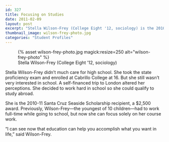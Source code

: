 ```yaml
---
id: 327
title: Focusing on Studies
date: 2011-02-09
layout: post
excerpt: "Stella Wilson-Frey (College Eight '12, sociology) is the 2010-11 Santa Cruz Seaside Scholarship recipient."
thumbnail_image: wilson-frey-photo.jpg
categories: "Student Profiles"
---
```

<figure class="inline-image right">
{% asset wilson-frey-photo.jpg magick:resize=250 alt="wilson-frey-photo" %}<figcaption>Stella Wilson-Frey (College Eight &#8217;12, sociology)</figcaption></figure>

Stella Wilson-Frey didn’t much care for high school. She took the state proficiency exam and enrolled at Cabrillo College at 16. But she still wasn’t very interested in school. A self-financed trip to London altered her perceptions. She decided to work hard in school so she could qualify to study abroad.

She is the 2010-11 Santa Cruz Seaside Scholarship recipient, a $2,500 award. Previously, Wilson-Frey—the youngest of 10 children—had to work full-time while going to school, but now she can focus solely on her course work.

“I can see now that education can help you accomplish what you want in life,” said Wilson-Frey.
